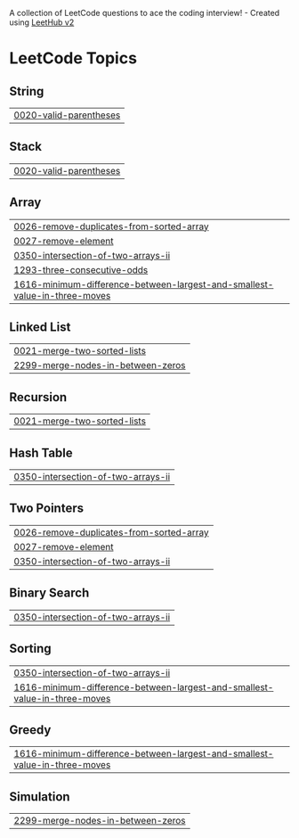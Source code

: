 A collection of LeetCode questions to ace the coding interview! - Created using [LeetHub v2](https://github.com/arunbhardwaj/LeetHub-2.0)
<!---LeetCode Topics Start-->
# LeetCode Topics
## String
|  |
| ------- |
| [0020-valid-parentheses](https://github.com/armgnarda/LeetCode-Java/tree/master/0020-valid-parentheses) |
## Stack
|  |
| ------- |
| [0020-valid-parentheses](https://github.com/armgnarda/LeetCode-Java/tree/master/0020-valid-parentheses) |
## Array
|  |
| ------- |
| [0026-remove-duplicates-from-sorted-array](https://github.com/armgnarda/LeetCode-Java/tree/master/0026-remove-duplicates-from-sorted-array) |
| [0027-remove-element](https://github.com/armgnarda/LeetCode-Java/tree/master/0027-remove-element) |
| [0350-intersection-of-two-arrays-ii](https://github.com/armgnarda/LeetCode-Java/tree/master/0350-intersection-of-two-arrays-ii) |
| [1293-three-consecutive-odds](https://github.com/armgnarda/LeetCode-Java/tree/master/1293-three-consecutive-odds) |
| [1616-minimum-difference-between-largest-and-smallest-value-in-three-moves](https://github.com/armgnarda/LeetCode-Java/tree/master/1616-minimum-difference-between-largest-and-smallest-value-in-three-moves) |
## Linked List
|  |
| ------- |
| [0021-merge-two-sorted-lists](https://github.com/armgnarda/LeetCode-Java/tree/master/0021-merge-two-sorted-lists) |
| [2299-merge-nodes-in-between-zeros](https://github.com/armgnarda/LeetCode-Java/tree/master/2299-merge-nodes-in-between-zeros) |
## Recursion
|  |
| ------- |
| [0021-merge-two-sorted-lists](https://github.com/armgnarda/LeetCode-Java/tree/master/0021-merge-two-sorted-lists) |
## Hash Table
|  |
| ------- |
| [0350-intersection-of-two-arrays-ii](https://github.com/armgnarda/LeetCode-Java/tree/master/0350-intersection-of-two-arrays-ii) |
## Two Pointers
|  |
| ------- |
| [0026-remove-duplicates-from-sorted-array](https://github.com/armgnarda/LeetCode-Java/tree/master/0026-remove-duplicates-from-sorted-array) |
| [0027-remove-element](https://github.com/armgnarda/LeetCode-Java/tree/master/0027-remove-element) |
| [0350-intersection-of-two-arrays-ii](https://github.com/armgnarda/LeetCode-Java/tree/master/0350-intersection-of-two-arrays-ii) |
## Binary Search
|  |
| ------- |
| [0350-intersection-of-two-arrays-ii](https://github.com/armgnarda/LeetCode-Java/tree/master/0350-intersection-of-two-arrays-ii) |
## Sorting
|  |
| ------- |
| [0350-intersection-of-two-arrays-ii](https://github.com/armgnarda/LeetCode-Java/tree/master/0350-intersection-of-two-arrays-ii) |
| [1616-minimum-difference-between-largest-and-smallest-value-in-three-moves](https://github.com/armgnarda/LeetCode-Java/tree/master/1616-minimum-difference-between-largest-and-smallest-value-in-three-moves) |
## Greedy
|  |
| ------- |
| [1616-minimum-difference-between-largest-and-smallest-value-in-three-moves](https://github.com/armgnarda/LeetCode-Java/tree/master/1616-minimum-difference-between-largest-and-smallest-value-in-three-moves) |
## Simulation
|  |
| ------- |
| [2299-merge-nodes-in-between-zeros](https://github.com/armgnarda/LeetCode-Java/tree/master/2299-merge-nodes-in-between-zeros) |
<!---LeetCode Topics End-->